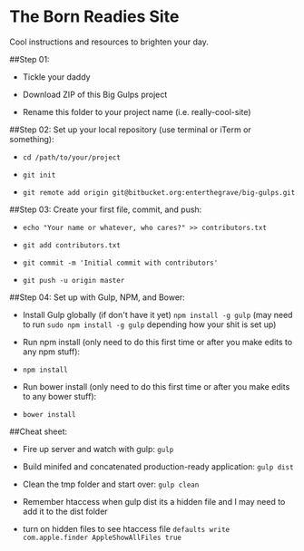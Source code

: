 The Born Readies Site
=====================

Cool instructions and resources to brighten your day.


##Step 01:
- Tickle your daddy

- Download ZIP of this Big Gulps project

- Rename this folder to your project name (i.e. really-cool-site)


##Step 02: Set up your local repository (use terminal or iTerm or something):

- `cd /path/to/your/project`

- `git init`

- `git remote add origin git@bitbucket.org:enterthegrave/big-gulps.git`


##Step 03: Create your first file, commit, and push:

- `echo "Your name or whatever, who cares?" >> contributors.txt`

- `git add contributors.txt`

- `git commit -m 'Initial commit with contributors'`

- `git push -u origin master`


##Step 04: Set up with Gulp, NPM, and Bower:

- Install Gulp globally (if don't have it yet) `npm install -g gulp` (may need to run `sudo npm install -g gulp` depending how your shit is set up)

- Run npm install (only need to do this first time or after you make edits to any npm stuff):

- `npm install`

- Run bower install (only need to do this first time or after you make edits to any bower stuff):

- `bower install`


##Cheat sheet:

- Fire up server and watch with gulp: `gulp`

- Build minifed and concatenated production-ready application: `gulp dist`

- Clean the tmp folder and start over: `gulp clean`

- Remember htaccess when gulp dist its a hidden file and I may need to add it to the dist folder

- turn on hidden files to see htaccess file `defaults write com.apple.finder AppleShowAllFiles true`
